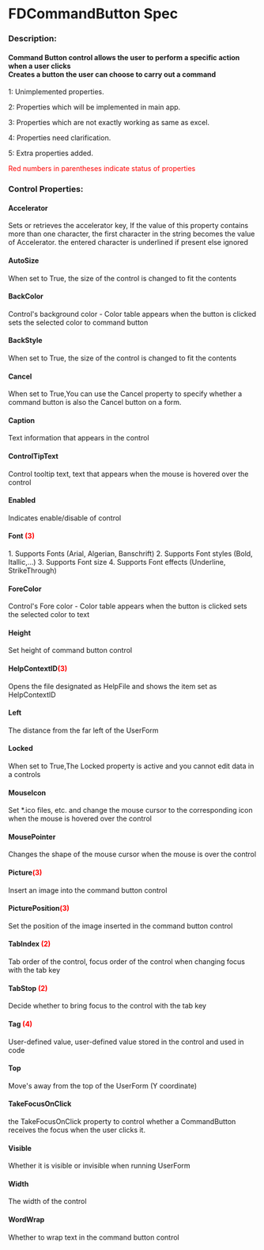 # FDCommandButton Spec

<h3><b>Description:</b></h3>
<h4>Command Button control allows the user to perform a specific action when a user clicks<br/>
Creates a button the user can choose to carry out a command</h4>

<span>1: Unimplemented properties.</span>

<span>2: Properties which will be implemented in main app.</span>

<span>3: Properties which are not exactly working as same as excel.</span>

<span>4: Properties need clarification.</span>

<span>5: Extra properties added.</span>

<span style='color:red'>Red numbers in parentheses indicate status of properties</span>

<h3><b>Control Properties:</b></h3>
<h4>Accelerator</h4>
<span>Sets or retrieves the accelerator key, If the value of this property contains more than one character, the first character in the string becomes the value of Accelerator. the entered character is underlined if present else ignored</span>

<h4>AutoSize</h4>
<span>When set to True, the size of the control is changed to fit the contents</span>

<h4>BackColor</h4>
<span>Control's background color - Color table appears when the button is clicked sets the selected color to command button</span>

<h4>BackStyle</h4>
<span>When set to True, the size of the control is changed to fit the contents</span>

<h4>Cancel</h4>
<span>When set to True,You can use the Cancel property to specify whether a command button is also the Cancel button on a form.</span>

<h4>Caption</h4>
<span>Text information that appears in the control</span>

<h4>ControlTipText</h4>
<span>Control tooltip text, text that appears when the mouse is hovered over the control</span>

<h4>Enabled</h4>
<span>Indicates enable/disable of control</span>

<h4>Font <span style="color:red;">(3)</span></h4>
<span>1. Supports Fonts (Arial, Algerian, Banschrift)
2. Supports Font styles (Bold, Itallic,...)
3. Supports Font size
4. Supports Font effects (Underline, StrikeThrough)</span>

<h4>ForeColor</h4>
<span>Control's Fore color - Color table appears when the button is clicked sets the selected color to text</span>

<h4>Height</h4>
<span>Set height of command button control </span>

<h4>HelpContextID<span style="color:red;">(3)</span></h4>
<span> Opens the file designated as HelpFile and shows the item set as HelpContextID</span>

<h4>Left</h4>
<span>The distance from the far left of the UserForm </span>

<h4>Locked</h4>
<span>When set to True,The Locked property is active and you cannot edit data in a controls </span>

<h4>MouseIcon</h4>
<span>Set *.ico files, etc. and change the mouse cursor to the corresponding icon when the mouse is hovered over the control</span>

<h4>MousePointer</h4>
<span>Changes the shape of the mouse cursor when the mouse is over the control </span>

<h4>Picture<span style="color:red;">(3)</span></h4>
<span>Insert an image into the command button control</span>

<h4>PicturePosition<span style="color:red;">(3)</span></h4>
<span>Set the position of the image inserted in the command button control</span>

<h4>TabIndex <span style="color:red;">(2)</span></h4>
<span>Tab order of the control, focus order of the control when changing focus with the tab key</span>

<h4>TabStop <span style="color:red;">(2)</span></h4>
<span>Decide whether to bring focus to the control with the tab key </span>

<h4>Tag <span style="color:red;">(4)</span></h4>
<span>User-defined value, user-defined value stored in the control and used in code </span>

<h4>Top</h4>
<span>Move's away from the top of the UserForm (Y coordinate)</span>

<h4>TakeFocusOnClick</h4>
<span>the TakeFocusOnClick property to control whether a CommandButton receives the focus when the user clicks it.
</span>

<h4>Visible</h4>
<span>Whether it is visible or invisible when running UserForm</span>

<h4>Width</h4>
<span>The width of the control</span>

<h4>WordWrap</h4>
<span>Whether to wrap text in the command button control</span>
